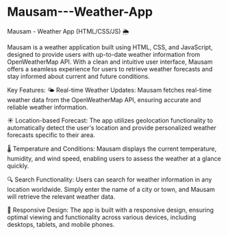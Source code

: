 # Mausam---Weather-App
Mausam - Weather App (HTML/CSS/JS) 🌦️

Mausam is a weather application built using HTML, CSS, and JavaScript, designed to provide users with up-to-date weather information from OpenWeatherMap API. With a clean and intuitive user interface, Mausam offers a seamless experience for users to retrieve weather forecasts and stay informed about current and future conditions.

Key Features:
🌤️ Real-time Weather Updates: Mausam fetches real-time weather data from the OpenWeatherMap API, ensuring accurate and reliable weather information.

☀️ Location-based Forecast: The app utilizes geolocation functionality to automatically detect the user's location and provide personalized weather forecasts specific to their area.

🌡️ Temperature and Conditions: Mausam displays the current temperature, humidity, and wind speed, enabling users to assess the weather at a glance quickly.

🔍 Search Functionality: Users can search for weather information in any location worldwide. Simply enter the name of a city or town, and Mausam will retrieve the relevant weather data.

🎨 Responsive Design: The app is built with a responsive design, ensuring optimal viewing and functionality across various devices, including desktops, tablets, and mobile phones.
